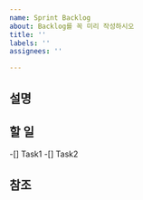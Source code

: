 ```yaml
---
name: Sprint Backlog
about: Backlog를 꼭 미리 작성하시오
title: ''
labels: ''
assignees: ''

---
```


## 설명



## 할 일

-[] Task1
-[] Task2


## 참조
